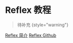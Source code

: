 # Reflex 教程

<show-structure depth="2"/>

> 待补充
{style="warning"}


<seealso>
<category ref="ref_docs">
    <a href="https://mp.weixin.qq.com/s/eWNrXlQb9u8l6ongqGuTfw">Reflex 简介</a>
</category>
<category ref="ref_github">
    <a href="https://github.com/reflex-dev/reflex">Reflex Github</a>
</category>
<category ref="ref_issues"></category>
<category ref="ref_hf"></category>
<category ref="ref_ms"></category>
</seealso>